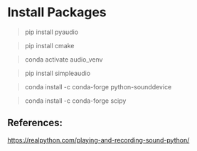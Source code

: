# Install Packages

> pip install pyaudio

> pip install cmake

> conda activate audio_venv

> pip install simpleaudio

> conda install -c conda-forge python-sounddevice

> conda install -c conda-forge scipy

## References:

https://realpython.com/playing-and-recording-sound-python/
